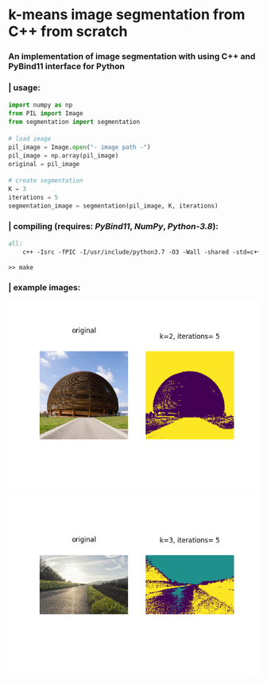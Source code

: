# k-means image segmentation from C++ from scratch
### An implementation of image segmentation with using C++ and PyBind11 interface for Python

### **| usage**:
```Python
import numpy as np
from PIL import Image
from segmentation import segmentation

# load image
pil_image = Image.open("- image path -")
pil_image = np.array(pil_image)
original = pil_image

# create segmentation
K = 3
iterations = 5
segmentation_image = segmentation(pil_image, K, iterations)
```

### **| compiling (requires: _PyBind11_, _NumPy_, _Python-3.8_):**
```Makefile
all:
	c++ -Isrc -fPIC -I/usr/include/python3.7 -O3 -Wall -shared -std=c++11 -fPIC `python3 -m pybind11 --includes` segmentation.cpp -o segmentation`python3-config --extension-suffix`
```
```
>> make
```

### **| example images**:
![exmaple1](images/k2_i5.png)
![exmaple2](images/k3_i5.png)
